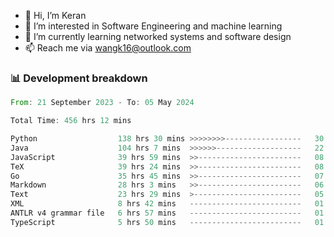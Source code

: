 - 👋 Hi, I’m Keran
- 👀 I’m interested in Software Engineering and machine learning
- 🌱 I’m currently learning networked systems and software design
- 📫 Reach me via wangk16@outlook.com


###  📊 Development breakdown
<!--START_SECTION:waka-->

```rust
From: 21 September 2023 - To: 05 May 2024

Total Time: 456 hrs 12 mins

Python                  138 hrs 30 mins >>>>>>>>-----------------   30.14 %
Java                    104 hrs 7 mins  >>>>>>-------------------   22.66 %
JavaScript              39 hrs 59 mins  >>-----------------------   08.70 %
TeX                     39 hrs 24 mins  >>-----------------------   08.58 %
Go                      35 hrs 45 mins  >>-----------------------   07.78 %
Markdown                28 hrs 3 mins   >>-----------------------   06.11 %
Text                    23 hrs 29 mins  >------------------------   05.11 %
XML                     8 hrs 42 mins   -------------------------   01.90 %
ANTLR v4 grammar file   6 hrs 57 mins   -------------------------   01.52 %
TypeScript              5 hrs 50 mins   -------------------------   01.27 %
```

<!--END_SECTION:waka-->

<!---
keran-w/keran-w is a ✨ special ✨ repository because its `README.md` (this file) appears on your GitHub profile.
You can click the Preview link to take a look at your changes.
--->
